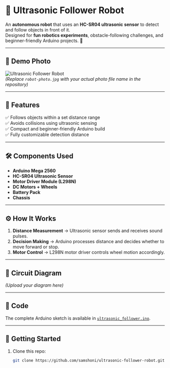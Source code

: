 # 🤖 Ultrasonic Follower Robot

An **autonomous robot** that uses an **HC-SR04 ultrasonic sensor** to detect and follow objects in front of it.  
Designed for **fun robotics experiments**, obstacle-following challenges, and beginner-friendly Arduino projects. 🚀

---

## 📸 Demo Photo
![Ultrasonic Follower Robot](robot-photo.jpg)  
*(Replace `robot-photo.jpg` with your actual photo file name in the repository)*

---

## 🎯 Features
✅ Follows objects within a set distance range  
✅ Avoids collisions using ultrasonic sensing  
✅ Compact and beginner-friendly Arduino build  
✅ Fully customizable detection distance  

---

## 🛠️ Components Used
- **Arduino Mega 2560**
- **HC-SR04 Ultrasonic Sensor**
- **Motor Driver Module (L298N)**
- **DC Motors + Wheels**
- **Battery Pack**
- **Chassis**

---

## ⚙️ How It Works
1. **Distance Measurement** → Ultrasonic sensor sends and receives sound pulses.  
2. **Decision Making** → Arduino processes distance and decides whether to move forward or stop.  
3. **Motor Control** → L298N motor driver controls wheel motion accordingly.

---

## 📜 Circuit Diagram
*(Upload your diagram here)*

---

## 📂 Code
The complete Arduino sketch is available in [`ultrasonic_follower.ino`](ultrasonic_follower.ino).

---

## 🚀 Getting Started
1. Clone this repo:
   ```bash
   git clone https://github.com/samshoni/ultrasonic-follower-robot.git
